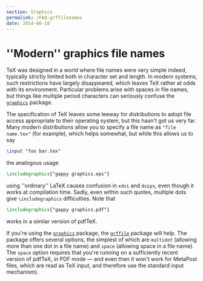 ```yaml
---
section: Graphics
permalink: /FAQ-grffilenames
date: 2014-06-10
---
```


# ''Modern'' graphics file names

TeX was designed in a world where file names were very simple
indeed, typically strictly limited both in character set and length.
In modern systems, such restrictions have largely disappeared, which
leaves TeX rather at odds with its environment.  Particular
problems arise with spaces in file names, but things like multiple
period characters can seriously confuse the [`graphics`](https://ctan.org/pkg/graphics)
package.

The specification of TeX leaves some leeway for distributions to
adopt file access appropriate to their operating system, but this
hasn't got us very far.  Many modern distributions allow you to
specify a file name as `"file name.tex"` (for example), which
helps somewhat, but while this allows us to say
```latex
\input "foo bar.tex"
```
the analogous usage
```latex
\includegraphics{"gappy graphics.eps"}
```
using ''ordinary'' LaTeX causes confusion in `xdvi` and
`dvips`, even though it works at compilation time.  Sadly,
even within such quotes, multiple dots give `\includegraphics`
difficulties.  Note that
```latex
\includegraphics{"gappy graphics.pdf"}
```
works in a similar version of pdfTeX.

If you're using the [`graphics`](https://ctan.org/pkg/graphics) package, the [`grffile`](https://ctan.org/pkg/grffile)
package will help.  The package offers several options, the simplest
of which are `multidot` (allowing more than one dot in a
file name) and `space` (allowing space in a file name).  The
`space` option requires that you're running on a
sufficiently recent version of pdfTeX, in PDF mode&nbsp;&mdash; and
even then it won't work for MetaPost files, which are read as TeX
input, and therefore use the standard input mechanism).

